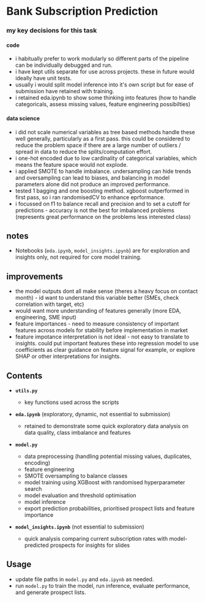# Bank Subscription Prediction

###  my key decisions for this task
#### code
- i habitually prefer to work modularly so different parts of the pipeline can be individually debugged and run. 
- i have kept utils separate for use across projects. these in future would ideally have unit tests.
- usually i would split model inference into it's own script but for ease of submission have retained with training.
- i retained eda.ipynb to show some thinking into features (how to handle categoricals, assess missing values, feature engineering possibilties)
#### data science 
- i did not scale numerical variables as tree based methods handle these well generally, particularly as a first pass. this could be considered to reduce the problem space if there are a large number of outliers / spread in data to reduce the splits/computation effort.
- i one-hot encoded due to low cardinality of categorical variables, which means the feature space would not explode.
- i applied SMOTE to handle imbalance. undersampling can hide trends and oversampling can lead to biases, and balancing in model parameters alone did not produce an improved performance.
- tested 1 bagging and one boosting method. xgboost outperformed in first pass, so i ran randomisedCV to enhance eprformance. 
- i focussed on f1 to balance recall and precision and to set a cutoff for predictions - accuracy is not the best for imbalanced problems (represents great performance on the problems less interested class)

## notes  
- Notebooks (`eda.ipynb`, `model_insights.ipynb`) are for exploration and insights only, not required for core model training.  

## improvements
- the model outputs dont all make sense (theres a heavy focus on contact month) - id want to understand this variable better (SMEs, check correlation with target, etc)
- would want more understanding of features generally (more EDA, engineering, SME input)
- feature importances - need to measure consistency of important features across models for stability before implementation in market
- feature impotance interpretation is not ideal - not easy to translate to insights. could put important features these into regression model to use coefficients as clear guidance on feature signal for example, or explore SHAP or other interpretations for insights.



## Contents  
- **`utils.py`**  
  - key functions used across the scripts

- **`eda.ipynb`** (exploratory, dynamic, not essential to submission) 
  - retained to demonstrate some quick exploratory data analysis on data quality, class imbalance and features

- **`model.py`**  
  - data preprocessing (handling potential missing values, duplicates, encoding)  
  - feature engineering
  - SMOTE oversampling to balance classes  
  - model training using XGBoost with randomised hyperparameter search  
  - model evaluation and threshold optimisation  
  - model inference 
  - export prediction probabilities, prioritised prospect lists and feature importance

- **`model_insights.ipynb`** (not essential to submission)
  - quick analysis comparing current subscription rates with model-predicted prospects for insights for slides

## Usage  
- update file paths in `model.py` and `eda.ipynb` as needed.  
- run `model.py` to train the model, run inference, evaluate performance, and generate prospect lists.  

